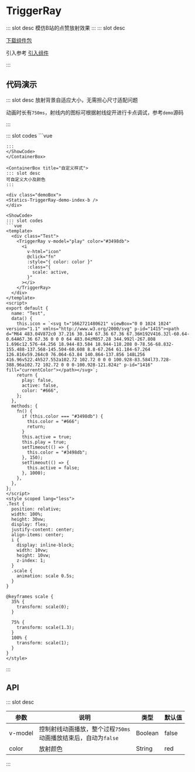 # TriggerRay

<ContainerBox title="介绍">
::: slot desc
模仿B站的点赞放射效果
:::
</ContainerBox>

<ContainerBox title="下载并引入">
::: slot desc

[下载组件包](https://gitee.com/lengyibai/component-package/raw/master/LibTriggerRay.zip)

引入参考 [引入组件](/Components/Base/start.html#引入组件)

:::
</ContainerBox>

## 代码演示

<ContainerBox title="基础用法">
::: slot desc
放射背景自适应大小，无需担心尺寸适配问题



动画时长有`750ms`，射线内的图标可根据射线绽开进行卡点调试，参考`demo`源码

:::

<div class="demoBox">
<TriggerRay />
</div>

<ShowCode>
::: slot codes
```vue
<template>
  <div class="Test">
    <LibTriggerRay v-model="play">
      <i
        v-html="icon"
        @click="fn"
        :style="{ color: color }"
        :class="{
          scale: active,
        }"
      ></i>
    </LibTriggerRay>
  </div>
</template>
<script>
export default {
  name: "Test",
  data() {
    this.icon = `<svg t="1662714312677" viewBox="0 0 1024 1024" version="1.1" xmlns="http://www.w3.org/2000/svg" p-id="7375"><path d="M512.023 980.34l-426.403-428.521c-53.225-55.389-82.385-127.767-82.385-204.079 0-162.327 132.049-294.377 294.377-294.377 82.362 0 159.046 33.396 214.412 92.486 55.343-59.113 132.026-92.486 214.388-92.486 162.327 0 294.353 132.049 294.353 294.377 0 80.803-31.953 156.02-89.972 211.759l-418.769 420.841z" p-id="7376" fill="currentColor"></path></svg>`;
    return {
      play: false,
      active: false,
      color: "#666",
    };
  },
  methods: {
    fn() {
      if (this.color === "red") {
        this.color = "#666";
        return;
      }
      this.active = true;
      this.play = true;
      setTimeout(() => {
        this.color = "red";
      }, 150);
      setTimeout(() => {
        this.active = false;
      }, 500);
    },
  },
};
</script>
<style scoped lang="less">
.Test {
  position: relative;
  width: 100%;
  height: 20vw;
  display: flex;
  justify-content: center;
  align-items: center;
  i {
    display: inline-block;
    width: 5vw;
    height: 5vw;
    z-index: 1;
  }
  .scale {
    animation: scale 0.5s;
  }
}

@keyframes scale {
35% {
transform: scale(0);
}

75% {
transform: scale(1.3);
}
100% {
transform: scale(1);
}
}
</style>

````
:::
</ShowCode>
</ContainerBox>

<ContainerBox title="自定义样式">
::: slot desc
可自定义大小及颜色
:::

<div class="demoBox">
<Statics-TriggerRay-demo-index-b />
</div>

<ShowCode>
::: slot codes
```vue
<template>
  <div class="Test">
    <TriggerRay v-model="play" color="#3498db">
      <i
        v-html="icon"
        @click="fn"
        :style="{ color: color }"
        :class="{
          scale: active,
        }"
      ></i>
    </TriggerRay>
  </div>
</template>
<script>
export default {
  name: "Test",
  data() {
    this.icon = `<svg t="1662721480621" viewBox="0 0 1024 1024" version="1.1" xmlns="http://www.w3.org/2000/svg" p-id="1415"><path d="M64 483.04V872c0 37.216 30.144 67.36 67.36 67.36H192V416.32l-60.64-0.64A67.36 67.36 0 0 0 64 483.04zM857.28 344.992l-267.808 1.696c12.576-44.256 18.944-83.584 18.944-118.208 0-78.56-68.832-155.488-137.568-145.504-60.608 8.8-67.264 61.184-67.264 126.816v59.264c0 76.064-63.84 140.864-137.856 148L256 416.96v522.4h527.552a102.72 102.72 0 0 0 100.928-83.584l73.728-388.96a102.72 102.72 0 0 0-100.928-121.824z" p-id="1416" fill="currentColor"></path></svg>`;
    return {
      play: false,
      active: false,
      color: "#666",
    };
  },
  methods: {
    fn() {
      if (this.color === "#3498db") {
        this.color = "#666";
        return;
      }
      this.active = true;
      this.play = true;
      setTimeout(() => {
        this.color = "#3498db";
      }, 150);
      setTimeout(() => {
        this.active = false;
      }, 1000);
    },
  },
};
</script>
<style scoped lang="less">
.Test {
  position: relative;
  width: 100%;
  height: 30vw;
  display: flex;
  justify-content: center;
  align-items: center;
  i {
    display: inline-block;
    width: 10vw;
    height: 10vw;
    z-index: 1;
  }
  .scale {
    animation: scale 0.5s;
  }
}

@keyframes scale {
  35% {
    transform: scale(0);
  }

  75% {
    transform: scale(1.3);
  }
  100% {
    transform: scale(1);
  }
}
</style>
````

:::
</ShowCode>
</ContainerBox>

## API

<ContainerBox title="Props">
::: slot desc

| 参数  | 说明     | 类型   | 默认值 |
| ----- | -------- | ------ | ------ |
| v-model | 控制射线动画播放，整个过程`750ms`<br />动画播放结束后，自动为`false` | Boolean | false |
| color | 放射颜色 | String | red   |

:::
</ContainerBox>
